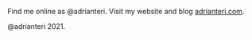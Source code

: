 Find me online as @adrianteri. Visit my website and blog [adrianteri.com](https://adrianteri.com).

@adrianteri 2021.
